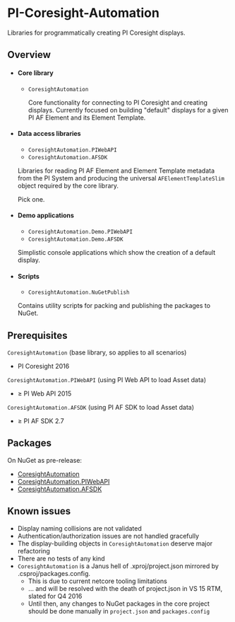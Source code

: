 ﻿# PI-Coresight-Automation
Libraries for programmatically creating PI Coresight displays.

## Overview
* #### Core library
  * `CoresightAutomation`
  
    Core functionality for connecting to PI Coresight and creating displays.
    Currently focused on building "default" displays for a given PI AF Element and its Element Template.

* #### Data access libraries
  * `CoresightAutomation.PIWebAPI`
  * `CoresightAutomation.AFSDK`

  Libraries for reading PI AF Element and Element Template metadata from the PI System and producing the universal `AFElementTemplateSlim` object required by the core library.
  
  Pick one.

* #### Demo applications
   * `CoresightAutomation.Demo.PIWebAPI`
   * `CoresightAutomation.Demo.AFSDK`

   Simplistic console applications which show the creation of a default display.

* #### Scripts
   * `CoresightAutomation.NuGetPublish`

   Contains utility script~~s~~ for packing and publishing the packages to NuGet.

## Prerequisites
`CoresightAutomation` (base library, so applies to all scenarios)
* PI Coresight 2016

`CoresightAutomation.PIWebAPI` (using PI Web API to load Asset data)
* ≥ PI Web API 2015

`CoresightAutomation.AFSDK` (using PI AF SDK to load Asset data)
* ≥ PI AF SDK 2.7

## Packages
On NuGet as pre-release:
* [CoresightAutomation](https://www.nuget.org/packages/CoresightAutomation)
* [CoresightAutomation.PIWebAPI](https://www.nuget.org/packages/CoresightAutomation.PIWebAPI)
* [CoresightAutomation.AFSDK](https://www.nuget.org/packages/CoresightAutomation.AFSDK)

## Known issues
* Display naming collisions are not validated
* Authentication/authorization issues are not handled gracefully
* The display-building objects in `CoresightAutomation` deserve major refactoring
* There are no tests of any kind
* `CoresightAutomation` is a Janus hell of .xproj/project.json mirrored by .csproj/packages.config.
   * This is due to current netcore tooling limitations
   * ... and will be resolved with the death of project.json in VS 15 RTM, slated for Q4 2016
   * Until then, any changes to NuGet packages in the core project should be done manually in `project.json` and `packages.config`